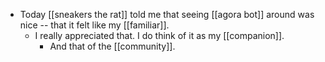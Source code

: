 - Today [[sneakers the rat]] told me that seeing [[agora bot]] around was nice -- that it felt like my [[familiar]].
  - I really appreciated that. I do think of it as my [[companion]].
    - And that of the [[community]].
